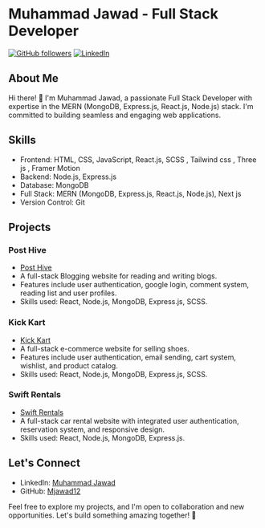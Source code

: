 # Muhammad Jawad - Full Stack Developer

[![GitHub followers](https://img.shields.io/github/followers/Mjawad12?label=Follow&style=social)](https://github.com/Mjawad12)
[![LinkedIn](https://img.shields.io/badge/LinkedIn-Connect-blue)](https://www.linkedin.com/in/muhammad-jawad-08a793268/)

## About Me

Hi there! 👋 I'm Muhammad Jawad, a passionate Full Stack Developer with expertise in the MERN (MongoDB, Express.js, React.js, Node.js) stack. I'm committed to building seamless and engaging web applications.

## Skills

- Frontend: HTML, CSS, JavaScript, React.js, SCSS , Tailwind css , Three js , Framer Motion
- Backend: Node.js, Express.js
- Database: MongoDB
- Full Stack: MERN (MongoDB, Express.js, React.js, Node.js), Next js
- Version Control: Git

## Projects

### Post Hive
- [Post Hive](https://posthive-phi.vercel.app/)
- A full-stack Blogging website for reading and writing blogs.
- Features include user authentication, google login, comment system, reading list and user profiles.
- Skills used: React, Node.js, MongoDB, Express.js, SCSS.

### Kick Kart
- [Kick Kart](https://kickkart.vercel.app/)
- A full-stack e-commerce website for selling shoes.
- Features include user authentication, email sending, cart system, wishlist, and product catalog.
- Skills used: React, Node.js, MongoDB, Express.js, SCSS.

### Swift Rentals
- [Swift Rentals](https://swift-rentals.vercel.app/)
- A full-stack car rental website with integrated user authentication, reservation system, and responsive design.
- Skills used: React, Node.js, MongoDB, Express.js.

## Let's Connect

- LinkedIn: [Muhammad Jawad](https://www.linkedin.com/in/muhammad-jawad-08a793268/)
- GitHub: [Mjawad12](https://github.com/Mjawad12)

Feel free to explore my projects, and I'm open to collaboration and new opportunities. Let's build something amazing together! 🚀

